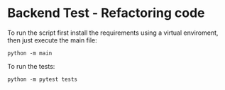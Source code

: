 Backend Test - Refactoring code
===

To run the script first install the requirements using a virtual enviroment, then just execute the main file:

    python -m main

To run the tests:

    python -m pytest tests
